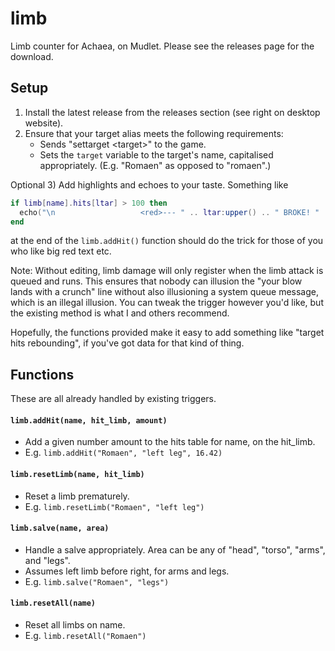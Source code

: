 # limb
Limb counter for Achaea, on Mudlet. Please see the releases page for the download.

## Setup

 1) Install the latest release from the releases section (see right on desktop website).
 2) Ensure that your target alias meets the following requirements:
     - Sends "settarget \<target\>" to the game.
     - Sets the `target` variable to the target's name, capitalised appropriately. (E.g. "Romaen" as opposed to "romaen".)

Optional 3) Add highlights and echoes to your taste. Something like 

```lua
if limb[name].hits[ltar] > 100 then
  echo("\n                   <red>--- " .. ltar:upper() .. " BROKE! " .. ltar:upper() .. " BROKE! ---\n")
end
```

at the end of the `limb.addHit()` function should do the trick for those of you who like big red text etc.

Note: Without editing, limb damage will only register when the limb attack is queued and runs. This ensures that nobody can illusion the "your blow lands with a crunch" line without also illusioning a system queue message, which is an illegal illusion. You can tweak the trigger however you'd like, but the existing method is what I and others recommend.

Hopefully, the functions provided make it easy to add something like "target hits rebounding", if you've got data for that kind of thing. 

## Functions

These are all already handled by existing triggers.

#### `limb.addHit(name, hit_limb, amount)`

 - Add a given number amount to the hits table for name, on the hit_limb.
 - E.g. `limb.addHit("Romaen", "left leg", 16.42)`

#### `limb.resetLimb(name, hit_limb)`

 - Reset a limb prematurely.
 - E.g. `limb.resetLimb("Romaen", "left leg")`

#### `limb.salve(name, area)`

 - Handle a salve appropriately. Area can be any of "head", "torso", "arms", and "legs".
 - Assumes left limb before right, for arms and legs.
 - E.g. `limb.salve("Romaen", "legs")`

#### `limb.resetAll(name)`

 - Reset all limbs on name.
 - E.g. `limb.resetAll("Romaen")`
